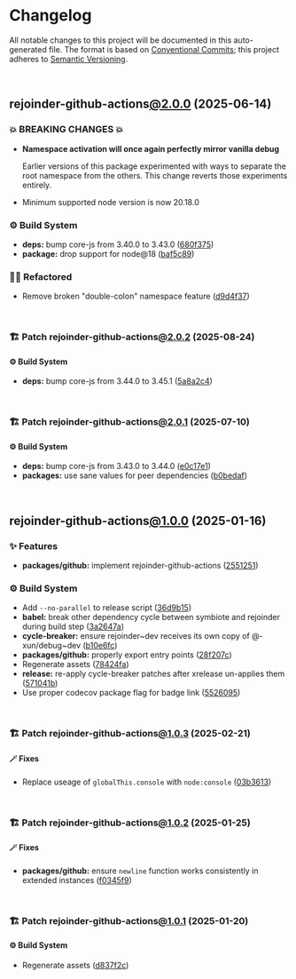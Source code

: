 # Changelog

All notable changes to this project will be documented in this auto-generated
file. The format is based on [Conventional Commits][1];
this project adheres to [Semantic Versioning][2].

<br />

## rejoinder-github-actions[@2.0.0][3] (2025-06-14)

### 💥 BREAKING CHANGES 💥

- **Namespace activation will once again perfectly mirror vanilla debug**

  Earlier versions of this package experimented with ways to separate the root namespace from the others. This change reverts those experiments entirely.

- Minimum supported node version is now 20.18.0

### ⚙️ Build System

- **deps:** bump core-js from 3.40.0 to 3.43.0 ([680f375][4])
- **package:** drop support for node\@18 ([baf5c89][5])

### 🧙🏿 Refactored

- Remove broken "double-colon" namespace feature ([d9d4f37][6])

<br />

### 🏗️ Patch rejoinder-github-actions[@2.0.2][7] (2025-08-24)

#### ⚙️ Build System

- **deps:** bump core-js from 3.44.0 to 3.45.1 ([5a8a2c4][8])

<br />

### 🏗️ Patch rejoinder-github-actions[@2.0.1][9] (2025-07-10)

#### ⚙️ Build System

- **deps:** bump core-js from 3.43.0 to 3.44.0 ([e0c17e1][10])
- **packages:** use sane values for peer dependencies ([b0bedaf][11])

<br />

## rejoinder-github-actions[@1.0.0][12] (2025-01-16)

### ✨ Features

- **packages/github:** implement rejoinder-github-actions ([2551251][13])

### ⚙️ Build System

- Add `--no-parallel` to release script ([36d9b15][14])
- **babel:** break other dependency cycle between symbiote and rejoinder during build step ([3a2647a][15])
- **cycle-breaker:** ensure rejoinder\~dev receives its own copy of @-xun/debug\~dev ([b10e6fc][16])
- **packages/github:** properly export entry points ([28f207c][17])
- Regenerate assets ([78424fa][18])
- **release:** re-apply cycle-breaker patches after xrelease un-applies them ([571041b][19])
- Use proper codecov package flag for badge link ([5526095][20])

<br />

### 🏗️ Patch rejoinder-github-actions[@1.0.3][21] (2025-02-21)

#### 🪄 Fixes

- Replace useage of `globalThis.console` with `node:console` ([03b3613][22])

<br />

### 🏗️ Patch rejoinder-github-actions[@1.0.2][23] (2025-01-25)

#### 🪄 Fixes

- **packages/github:** ensure `newline` function works consistently in extended instances ([f0345f9][24])

<br />

### 🏗️ Patch rejoinder-github-actions[@1.0.1][25] (2025-01-20)

#### ⚙️ Build System

- Regenerate assets ([d837f2c][26])

[1]: https://conventionalcommits.org
[2]: https://semver.org
[3]: https://github.com/Xunnamius/rejoinder/compare/rejoinder-github-actions@1.0.3...rejoinder-github-actions@2.0.0
[4]: https://github.com/Xunnamius/rejoinder/commit/680f375448b06c1229b024b81de301b95fb66bf2
[5]: https://github.com/Xunnamius/rejoinder/commit/baf5c89e66b1bdacf31ca37e80d78e8f1b048530
[6]: https://github.com/Xunnamius/rejoinder/commit/d9d4f378320c4405c80cb306d8174b752def9292
[7]: https://github.com/Xunnamius/rejoinder/compare/rejoinder-github-actions@2.0.1...rejoinder-github-actions@2.0.2
[8]: https://github.com/Xunnamius/rejoinder/commit/5a8a2c44e2798374535af646a6963fc442d988e5
[9]: https://github.com/Xunnamius/rejoinder/compare/rejoinder-github-actions@2.0.0...rejoinder-github-actions@2.0.1
[10]: https://github.com/Xunnamius/rejoinder/commit/e0c17e1bc03bdabb1dc44aec49b338e59042211f
[11]: https://github.com/Xunnamius/rejoinder/commit/b0bedaf49c491057360340dd6c98f4152d6c41a2
[12]: https://github.com/Xunnamius/rejoinder/compare/rejoinder-github-actions@0.0.0-init...rejoinder-github-actions@1.0.0
[13]: https://github.com/Xunnamius/rejoinder/commit/25512516e21add20497e52d758b03f89019dba1c
[14]: https://github.com/Xunnamius/rejoinder/commit/36d9b15a656e1eed5a50cdfe7fe502a22f0aa57f
[15]: https://github.com/Xunnamius/rejoinder/commit/3a2647a4383d23c44984f5fba72936f803375d01
[16]: https://github.com/Xunnamius/rejoinder/commit/b10e6fc514367aef02468efe7382c2a09b7d45d5
[17]: https://github.com/Xunnamius/rejoinder/commit/28f207c6ba64b9a63e6d2be34865f901fe3109ac
[18]: https://github.com/Xunnamius/rejoinder/commit/78424fa8f7badb679969f17dc434d2444f557d0d
[19]: https://github.com/Xunnamius/rejoinder/commit/571041bf4746363a1355f6eb2e03d6c31e5b0a18
[20]: https://github.com/Xunnamius/rejoinder/commit/5526095585c560786bb4716fe2181814ff33c2ac
[21]: https://github.com/Xunnamius/rejoinder/compare/rejoinder-github-actions@1.0.2...rejoinder-github-actions@1.0.3
[22]: https://github.com/Xunnamius/rejoinder/commit/03b3613ea5521daeec1921ccb4f8819f94b7098e
[23]: https://github.com/Xunnamius/rejoinder/compare/rejoinder-github-actions@1.0.1...rejoinder-github-actions@1.0.2
[24]: https://github.com/Xunnamius/rejoinder/commit/f0345f969b3e8ccfc9a4dc96e3a670ff5e335f69
[25]: https://github.com/Xunnamius/rejoinder/compare/rejoinder-github-actions@1.0.0...rejoinder-github-actions@1.0.1
[26]: https://github.com/Xunnamius/rejoinder/commit/d837f2cf51d0f744b1acb9f03c50dbfbe4361561

